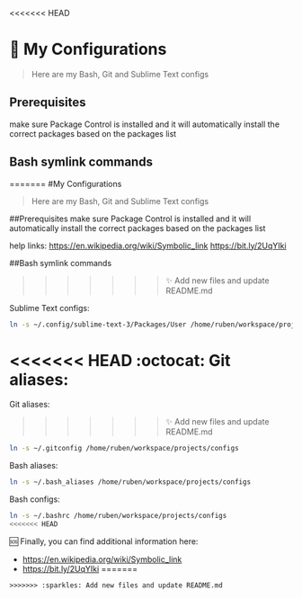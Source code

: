 <<<<<<< HEAD
# :wrench: My Configurations 
> Here are my Bash, Git and Sublime Text configs


## Prerequisites
make sure Package Control is installed and it will automatically install the correct packages based on the packages list 

## Bash symlink commands
=======
#My Configurations
> Here are my Bash, Git and Sublime Text configs


##Prerequisites
make sure Package Control is installed and it will automatically install the correct packages based on the packages list 


help links:
https://en.wikipedia.org/wiki/Symbolic_link
https://bit.ly/2UqYIki

##Bash symlink commands
>>>>>>> :sparkles: Add new files and update README.md

Sublime Text configs:
```sh
ln -s ~/.config/sublime-text-3/Packages/User /home/ruben/workspace/projects/configs
```

<<<<<<< HEAD
:octocat: Git aliases:
=======
Git aliases:
>>>>>>> :sparkles: Add new files and update README.md
```sh
ln -s ~/.gitconfig /home/ruben/workspace/projects/configs
```

Bash aliases:
```sh
ln -s ~/.bash_aliases /home/ruben/workspace/projects/configs
```

Bash configs:
```sh
ln -s ~/.bashrc /home/ruben/workspace/projects/configs
<<<<<<< HEAD
```

:sos: Finally, you can find additional information here:
- https://en.wikipedia.org/wiki/Symbolic_link
- https://bit.ly/2UqYIki
=======
```
>>>>>>> :sparkles: Add new files and update README.md
